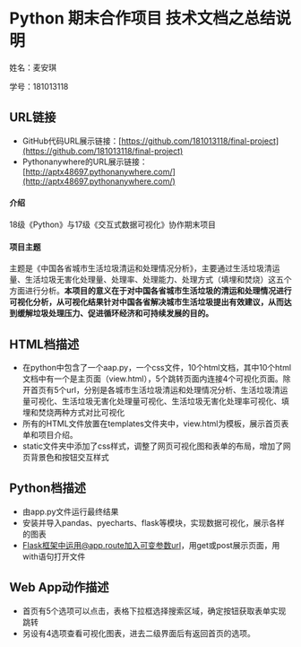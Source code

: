 # Python 期末合作项目 技术文档之总结说明
姓名：麦安琪

学号：181013118
## URL链接
* GitHub代码URL展示链接：[https://github.com/181013118/final-project](https://github.com/181013118/final-project)
* Pythonanywhere的URL展示链接：[http://aptx48697.pythonanywhere.com/](http://aptx48697.pythonanywhere.com/)

#### 介绍
18级《Python》与17级《交互式数据可视化》协作期末项目

#### 项目主题
主题是《中国各省城市生活垃圾清运和处理情况分析》，主要通过生活垃圾清运量、生活垃圾无害化处理量、处理率、处理能力、处理方式（填埋和焚烧）这五个方面进行分析。**本项目的意义在于对中国各省城市生活垃圾的清运和处理情况进行可视化分析，从可视化结果针对中国各省解决城市生活垃圾提出有效建议，从而达到缓解垃圾处理压力、促进循环经济和可持续发展的目的。**

## HTML档描述
* 在python中包含了一个aap.py，一个css文件，10个html文档，其中10个html文档中有一个是主页面（view.html），5个跳转页面内连接4个可视化页面。除开首页有5个url，分别是各城市生活垃圾清运和处理情况分析、生活垃圾清运量可视化、生活垃圾无害化处理量可视化、生活垃圾无害化处理率可视化、填埋和焚烧两种方式对比可视化
* 所有的HTML文件放置在templates文件夹中，view.html为模板，展示首页表单和项目介绍。
* static文件夹中添加了css样式，调整了网页可视化图和表单的布局，增加了网页背景色和按钮交互样式

## Python档描述
* 由app.py文件运行最终结果
* 安装并导入pandas、pyecharts、flask等模块，实现数据可视化，展示各样的图表
* Flask框架中运用@app.route加入可变参数url，用get或post展示页面，用with语句打开文件


## Web App动作描述
* 首页有5个选项可以点击，表格下拉框选择搜索区域，确定按钮获取表单实现跳转
* 另设有4选项查看可视化图表，进去二级界面后有返回首页的选项。
